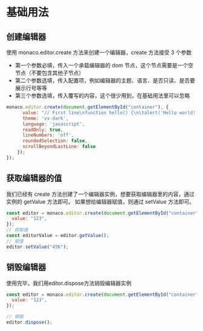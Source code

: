 # 基础用法

## 创建编辑器

使用 monaco.editor.create 方法来创建一个编辑器，create 方法接受 3 个参数

- 第一个参数必填，传入一个承载编辑器的 dom 节点，这个节点需要是一个空节点（不要包含其他子节点）
- 第二个参数选填，传入配置项，例如编辑器的主题、语言、是否只读、是否要展示行号等等
- 第三个参数选填，传入覆写的内容，这个很少用到，在基础用法里可以忽略

```js
monaco.editor.create(document.getElementById("container"), {
      value: "// First line\nfunction hello() {\n\talert('Hello world!');\n}\n// Last line",
      theme: 'vs-dark',
      language: 'javascript',
      readOnly: true,
      lineNumbers: 'off',
      roundedSelection: false,
      scrollBeyondLastLine: false
    });
});
```

<DemoBlock>
    <ThemeEditor/>
</DemoBlock>

## 获取编辑器的值

我们已经有 create 方法创建了一个编辑器实例，想要获取编辑器里的内容，通过实例的 getValue 方法即可。 如果想给编辑器赋值，则通过 setValue 方法即可。

```js
const editor = monaco.editor.create(document.getElementById("container"), {
  value: "123",
});
// 获取值
const editorValue = editor.getValue();
// 赋值
editor.setValue("456");
```

<DemoBlock>
    <GetSetValue/>
</DemoBlock>


## 销毁编辑器
使用完毕，我们用editor.dispose方法销毁编辑器实例

``` js
const editor = monaco.editor.create(document.getElementById("container"), {
  value: "123",
});

// 销毁
editor.dispose();
```